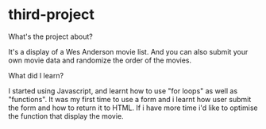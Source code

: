 # third-project

What's the project about? 

It's a display of a Wes Anderson movie list. And you can also submit your own movie data and randomize the order of the movies. 

What did I learn? 

I started using Javascript, and learnt how to use "for loops" as well as "functions". 
It was my first time to use a form and i learnt how user submit the form and how to return it to HTML. 
If i have more time i'd like to optimise the function that display the movie. 
